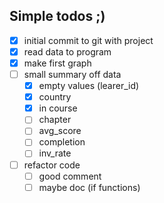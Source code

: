 ## Simple todos ;)

- [x] initial commit to git with project
- [x] read data to program
- [x] make first graph
- [ ] small summary off data
  - [x] empty values (learer_id)
  - [x] country
  - [x] in course
  - [ ] chapter
  - [ ] avg_score
  - [ ] completion
  - [ ] inv_rate
- [ ] refactor code
  - [ ] good comment
  - [ ] maybe doc (if functions)